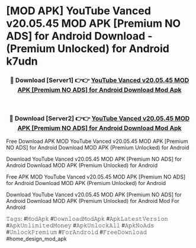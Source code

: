 # [MOD APK] YouTube Vanced v20.05.45 MOD APK [Premium NO ADS] for Android Download - (Premium Unlocked) for Android k7udn



<div align="center">
<h3>🔴 Download [Server1] 👉👉 <a href="https://momento.my/?title=YouTube_Vanced_v20.05.45_MOD_APK_[Premium_NO_ADS]_for_Android_Download">YouTube Vanced v20.05.45 MOD APK [Premium NO ADS] for Android Download Mod Apk</a></h3><br>

<h3>🔴 Download [Server2] 👉👉 <a href="https://momento.my/?title=YouTube_Vanced_v20.05.45_MOD_APK_[Premium_NO_ADS]_for_Android_Download">YouTube Vanced v20.05.45 MOD APK [Premium NO ADS] for Android Download Mod Apk</a></h3>
</div>



Free Download APK MOD YouTube Vanced v20.05.45 MOD APK [Premium NO ADS] for Android Download MOD APK (Premium Unlocked) for Android

Download YouTube Vanced v20.05.45 MOD APK [Premium NO ADS] for Android Download MOD APK (Premium Unlocked) for Android

Free APK MOD YouTube Vanced v20.05.45 MOD APK [Premium NO ADS] for Android Download MOD APK (Premium Unlocked) for Android

Download YouTube Vanced v20.05.45 MOD APK [Premium NO ADS] for Android Download MOD APK (Premium Unlocked) for Android Mod For Android

𝚃𝚊𝚐𝚜: #𝙼𝚘𝚍𝙰𝚙𝚔 #𝙳𝚘𝚠𝚗𝚕𝚘𝚊𝚍𝙼𝚘𝚍𝙰𝚙𝚔 #𝙰𝚙𝚔𝙻𝚊𝚝𝚎𝚜𝚝𝚅𝚎𝚛𝚜𝚒𝚘𝚗 #𝙰𝚙𝚔𝚄𝚗𝚕𝚒𝚖𝚒𝚝𝚎𝚍𝙼𝚘𝚗𝚎𝚢 #𝙰𝚙𝚔𝚄𝚗𝚕𝚘𝚌𝚔𝙰𝚕𝚕 #𝙰𝚙𝚔𝙽𝚘𝙰𝚍𝚜 #𝚄𝚗𝚕𝚘𝚌𝚔𝙿𝚛𝚎𝚖𝚒𝚞𝚖 #𝙵𝚘𝚛𝙰𝚗𝚍𝚛𝚘𝚒𝚍 #𝙵𝚛𝚎𝚎𝙳𝚘𝚠𝚗𝚕𝚘𝚊𝚍 #home_design_mod_apk
